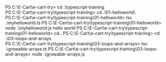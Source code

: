PS C:\E-Cart\e-cart-try> cd .\typescript-training\
PS C:\E-Cart\e-cart-try\typescript-training> cd .\01-helloworld\      
PS C:\E-Cart\e-cart-try\typescript-training\01-helloworld> tsc .\myhelloworld.ts
PS C:\E-Cart\e-cart-try\typescript-training\01-helloworld> node .\myhelloworld.js
hello world
PS C:\E-Cart\e-cart-try\typescript-training\01-helloworld> cd..
PS C:\E-Cart\e-cart-try\typescript-training> cd .\03-loops-and-arrays\
PS C:\E-Cart\e-cart-try\typescript-training\03-loops-and-arrays> tsc .\growable-arrays.ts
PS C:\E-Cart\e-cart-try\typescript-training\03-loops-and-arrays> node .\growable-arrays.js